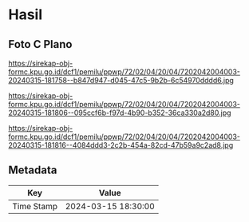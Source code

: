 # Hasil

## Foto C Plano

https://sirekap-obj-formc.kpu.go.id/dcf1/pemilu/ppwp/72/02/04/20/04/7202042004003-20240315-181758--b847d947-d045-47c5-9b2b-6c54970dddd6.jpg

https://sirekap-obj-formc.kpu.go.id/dcf1/pemilu/ppwp/72/02/04/20/04/7202042004003-20240315-181806--095ccf6b-f97d-4b90-b352-36ca330a2d80.jpg

https://sirekap-obj-formc.kpu.go.id/dcf1/pemilu/ppwp/72/02/04/20/04/7202042004003-20240315-181816--4084ddd3-2c2b-454a-82cd-47b59a9c2ad8.jpg


## Metadata

| Key        | Value               |
| ---------- | ------------------- |
| Time Stamp | 2024-03-15 18:30:00 |



